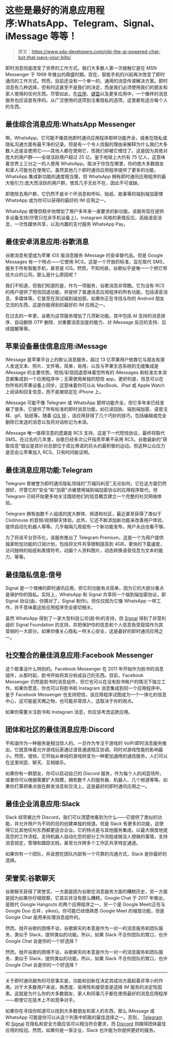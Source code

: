# 这些是最好的消息应用程序:WhatsApp、Telegram、Signal、iMessage 等等！

> 原文：<https://www.xda-developers.com/niki-the-ai-powered-chat-bot-that-pays-your-bills/>

即时消息彻底改变了世界的工作方式。我们大多数人第一次接触它是在 MSN Messenger 于 1999 年推出的鼎盛时期。现在，智能手机的兴起再次改变了即时通讯的工作方式。然而，目前还没有一个单一的、通用的消息传递解决方案。即时消息有几种选择，但有时这甚至不是我们的决定，而是我们必须使用我们的朋友和家人使用的任何东西。尽管如此，在[应用](https://www.xda-developers.com/best-android-apps/)、[键盘](https://www.xda-developers.com/best-android-keyboard/)以及更多应用中，一个像样的消息服务也应该是有序的。从广泛使用的选项到注重隐私的选项，这里都有适合每个人的东西。

## 最佳综合消息应用:WhatsApp Messenger

啊，WhatsApp。它可能不像其他即时通讯应用程序那样功能齐全，或者在隐私或隐私沟通方面有最干净的记录。但是有一个令人信服的理由来解释为什么我们大多数人还是会使用它——其他人都在使用它，而我们却被它缠住了。这是因为其绝对庞大的用户群——全球活跃用户超过 25 亿。鉴于地球上大约有 75 亿人，这意味着世界上三分之一的人使用 WhatsApp。取决于你住在哪里，你的绝大多数朋友和家人可能也在使用它。虽然其他几个即时通讯应用程序提供了更多的功能，WhatsApp 集成新功能的速度相当慢，但 WhatsApp 拥有即时通讯应用程序的最大吸引力:庞大而活跃的用户群，使其几乎无处不在，因此不可或缺。

即使除去用户群，它仍然不是半个坏消息和呼叫、贴纸、故事等的端到端加密使 WhatsApp 成为你可以获得的最好的 IM 应用之一。

WhatsApp 缓慢但稳步地增加了用户多年来一直要求的新功能。该服务现在提供多设备支持(尽管只在非手机设备上)，Instagram 风格的表情反应，高级语音消息，一次性媒体共享，以及内置的支付服务 WhatsApp Pay。

## 最佳安卓消息应用:谷歌消息

谷歌消息有望成为苹果 iOS 版消息服务 iMessage 的安卓替代品。但是 Google Messages 有一个特点——它使用 RCS，这是一个开放的标准，旨在取代 SMS，服务于所有智能手机，甚至是 iOS。然而，不知何故，谷歌似乎是唯一一个把它带给大众的公司。那么是什么原因呢？

我们不知道，但我们知道的是，作为一项服务，谷歌消息非常酷。它为没有 RCS 的用户提供了短信回退功能，并提供了普通消息应用程序的所有功能，包括语音消息、多媒体等。它甚至在测试端到端加密。如果你正在寻找与你的 Android 朋友交流的东西，这是你能得到的最好的 IM 应用之一。

在过去的一年里，谷歌为这项服务增加了几项新功能。其中包括 AI 支持的消息排序、自动删除 OTP 删除、对重要消息加星的能力、对 iMessage 反应的支持、后续提醒等等。

## 苹果设备最佳信息应用:iMessage

iMessage 是苹果平台上的默认消息服务，超过 13 亿苹果用户依靠它与朋友和家人发送文本、照片、文件等。简单，易用，以及与苹果生态系统的无缝集成是 iMessage 的主要优势。短信/彩信回退意味着您所有的 iMessages 和标准文本消息都集成到一个应用程序中；无需使用单独的短信 app。更好的是，信息可以在你所有的苹果设备上同步。这意味着你可以从 MacBook、iPad 或 Apple Watch 上阅读和回复信息，而不是被锁定在 iPhone 上。

iMessage 可能不像 Telegram 或 WhatsApp 那样功能齐全，但它多年来已经发展了很多。它提供了所有标准的即时消息功能，如已读回执、端到端加密、语音注释、gif、贴纸等。随着 [iOS 16](https://www.xda-developers.com/ios-16/) ，该应用获得了几个巧妙的技巧，包括编辑或完全删除已发送的消息以及将对话标记为未读。

iMessage 唯一值得注意的遗漏是 RCS 支持，这是下一代短信协议，最终将取代 SMS。在过去的几年里，谷歌已经多次公开指责苹果不采用 RCS。谷歌最新的“获取信息”倡议是其针对总部位于库比蒂诺的巨头的最积极的运动。但这种公众压力是否会让苹果加入 RCS，只有时间能证明。

## 最佳消息应用功能:Telegram

Telegram 曾被誉为即时通讯隐私领域的“万福玛利亚”,无论如何，它在这方面仍然很好，尽管它的“安全”和“加密”点被使用端到端加密协议的应用程序取代。但 Telegram 已经开始更多地关注围绕他们的信息概念建立一个完整的社交网络体验。

Telegram 拥有由数千人组成的庞大群体、频道和社区，最近甚至获得了类似于 Clubhouse 的音频/视频聊天体验。此外，它还不断添加新功能来改善用户体验，提供自动化机器人等等。几乎每隔几周就有一个新功能发布，用户永远也看不够。

为了将该平台货币化，该服务推出了 Telegram Premium，这是一个为用户提供独家附加功能的订阅计划，包括将文件共享限制提高到 4GB，更快的下载速度，访问独特的贴纸和表情符号，动画个人资料图片，动态转换语音信息为文本的能力，等等。

## 最佳隐私信息:信号

Signal 是一个很棒的即时通讯应用，但它的功能有点简单，因为它的大部分重点是保护你的隐私。实际上，WhatsApp 和 Signal 共享同一个端到端加密协议，即 Signal 协议(由，你猜对了，Signal 制作)。但仅仅因为它像 WhatsApp 一样工作，并不意味着这些应用程序完全密切相关。

虽然 WhatsApp 得到了一家大型科技公司(脸书)的支持，但 [Signal](https://www.xda-developers.com/signal/) 得到了非营利组织 Signal Foundation 的支持，并把保护你的信息和个人信息免受窥探作为其营销的一大部分。如果你像关心隐私一样关心安全，这是最好的即时通讯应用之一。

## 社交整合的最佳消息应用:Facebook Messenger

这个故事没什么特别的。Facebook Messenger 在 2011 年开始作为脸书的消息组件，从那时起，脸书开始将其分拆成自己的东西。目前，Facebook Messenger 仍然是脸书的消息组件，但它也可以在没有脸书帐户的情况下独立工作。如果你愿意，你也可以将脸书和 Instagram 消息集成到同一个应用程序中。鉴于 Facebook Messenger 也支持短信，该应用程序试图成为一个一体化的信息中心，这可能是天赐之物，也可能非常烦人，这取决于你的观点。

如果你需要关注脸书和 Instagram 消息，你应该考虑这款应用。

## 团体和社区的最佳消息应用:Discord

不和谐作为一种服务是相当惊人的。一旦作为专注于游戏的 VoIP/即时消息服务推出，它就意味着允许游戏玩家通过语音通道相互协调，同时对游戏性能的影响最小。然而，很快，它开始从单纯的游戏转变为一种更加通用的通信服务，人们可以在这里闲逛、聊天、互相娱乐。

如果你有一群朋友，你可以启动自己的 Discord 服务，作为每个人的闲逛场所，或者你可以根据需要扩大规模，拥有数千人的服务器、机器人、几个频道等等。如果你打算把重点放在群发消息和交流上，这是最好的即时通讯应用之一。

## 最佳企业消息应用:Slack

Slack 经常被比作 Discord，我们可以清楚地看到为什么——它提供了类似的功能，并允许用户为不同的目的创建单独的频道。但是 Slack 有更多的功能，这使得它比其他任何东西都更适合企业。它的特点是与其他服务集成，以最大限度地提高您的工作流程，支持机器人自动化您的部分工作流程或做没人想做的事情，支持消息锁定，管理和跟踪文档，甚至允许跨多个工作区共享特定通道。

如果你有一个团队，并且想在团队内部有一个可靠的沟通方式，Slack 是你最好的选择。

## 荣誉奖:谷歌聊天

谷歌聊天获得了荣誉奖，一方面是因为谷歌在消息服务方面的糟糕历史，另一方面是因为如果你仔细观察，它其实并没有那么糟糕。Google Chat 于 2017 年推出，是取代 Google Hangouts 的两个应用程序之一，另一个是 Google Meet(正在与 Google Duo 合并，yikes)。你可能已经很熟悉 Google Meet 的缩放功能，但是 Google Chat 是用来处理消息组件的。

然而，抛开谷歌的困境不谈，谷歌聊天的本意是作为一对一的消息服务和团队服务，类似于 Slack，提供类似的功能。所以，如果 Slack 不合你团队的胃口，也许 Google Chat 会是你的一个好选择？

然而，抛开谷歌的困境不谈，谷歌聊天的本意是作为一对一的消息服务和团队服务，类似于 Slack，提供类似的功能。所以，如果 Slack 不合你团队的胃口，也许 Google Chat 会是你的一个好选择？

* * *

关于即时通讯服务的可悲事实是，功能和创新在决定其成功方面起着非常小的作用。对于大多数用户来说，熟悉度、易用性和接受度是选择 IM 服务的决定性因素。这就是为什么你的大多数朋友、家人和同事几乎都在使用最好的消息应用程序——即使它在技术上不如竞争对手。

如果你在寻找你知道可以找到大多数朋友和家人的东西，那么 iMessage 或 WhatsApp 可能是你可以从这个列表中抓取的最佳选择之一。否则， [Telegram](https://play.google.com/store/apps/details?id=org.telegram.messenger) 和 [Signal](https://play.google.com/store/apps/details?id=org.thoughtcrime.securesms) 在隐私和安全方面应该可以相当符合要求，而 [Discord](https://play.google.com/store/apps/details?id=com.discord) 则摘得团体最佳应用的桂冠。然而，如果你是一家企业，Slack 也许能为你提供更好的服务。